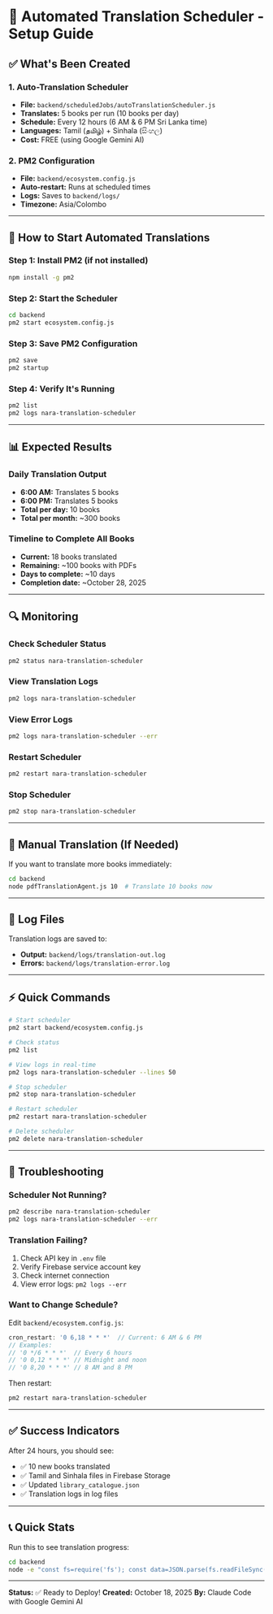 # 🤖 Automated Translation Scheduler - Setup Guide

## ✅ What's Been Created

### 1. Auto-Translation Scheduler
- **File:** `backend/scheduledJobs/autoTranslationScheduler.js`
- **Translates:** 5 books per run (10 books per day)
- **Schedule:** Every 12 hours (6 AM & 6 PM Sri Lanka time)
- **Languages:** Tamil (தமிழ்) + Sinhala (සිංහල)
- **Cost:** FREE (using Google Gemini AI)

### 2. PM2 Configuration
- **File:** `backend/ecosystem.config.js`
- **Auto-restart:** Runs at scheduled times
- **Logs:** Saves to `backend/logs/`
- **Timezone:** Asia/Colombo

---

## 🚀 How to Start Automated Translations

### Step 1: Install PM2 (if not installed)
```bash
npm install -g pm2
```

### Step 2: Start the Scheduler
```bash
cd backend
pm2 start ecosystem.config.js
```

### Step 3: Save PM2 Configuration
```bash
pm2 save
pm2 startup
```

### Step 4: Verify It's Running
```bash
pm2 list
pm2 logs nara-translation-scheduler
```

---

## 📊 Expected Results

### Daily Translation Output
- **6:00 AM:** Translates 5 books
- **6:00 PM:** Translates 5 books
- **Total per day:** 10 books
- **Total per month:** ~300 books

### Timeline to Complete All Books
- **Current:** 18 books translated
- **Remaining:** ~100 books with PDFs
- **Days to complete:** ~10 days
- **Completion date:** ~October 28, 2025

---

## 🔍 Monitoring

### Check Scheduler Status
```bash
pm2 status nara-translation-scheduler
```

### View Translation Logs
```bash
pm2 logs nara-translation-scheduler
```

### View Error Logs
```bash
pm2 logs nara-translation-scheduler --err
```

### Restart Scheduler
```bash
pm2 restart nara-translation-scheduler
```

### Stop Scheduler
```bash
pm2 stop nara-translation-scheduler
```

---

## 🎯 Manual Translation (If Needed)

If you want to translate more books immediately:

```bash
cd backend
node pdfTranslationAgent.js 10  # Translate 10 books now
```

---

## 📁 Log Files

Translation logs are saved to:
- **Output:** `backend/logs/translation-out.log`
- **Errors:** `backend/logs/translation-error.log`

---

## ⚡ Quick Commands

```bash
# Start scheduler
pm2 start backend/ecosystem.config.js

# Check status
pm2 list

# View logs in real-time
pm2 logs nara-translation-scheduler --lines 50

# Stop scheduler
pm2 stop nara-translation-scheduler

# Restart scheduler
pm2 restart nara-translation-scheduler

# Delete scheduler
pm2 delete nara-translation-scheduler
```

---

## 🔧 Troubleshooting

### Scheduler Not Running?
```bash
pm2 describe nara-translation-scheduler
pm2 logs nara-translation-scheduler --err
```

### Translation Failing?
1. Check API key in `.env` file
2. Verify Firebase service account key
3. Check internet connection
4. View error logs: `pm2 logs --err`

### Want to Change Schedule?
Edit `backend/ecosystem.config.js`:
```javascript
cron_restart: '0 6,18 * * *'  // Current: 6 AM & 6 PM
// Examples:
// '0 */6 * * *'  // Every 6 hours
// '0 0,12 * * *' // Midnight and noon
// '0 8,20 * * *' // 8 AM and 8 PM
```

Then restart:
```bash
pm2 restart nara-translation-scheduler
```

---

## ✅ Success Indicators

After 24 hours, you should see:
- ✅ 10 new books translated
- ✅ Tamil and Sinhala files in Firebase Storage
- ✅ Updated `library_catalogue.json`
- ✅ Translation logs in log files

---

## 📞 Quick Stats

Run this to see translation progress:
```bash
cd backend
node -e "const fs=require('fs'); const data=JSON.parse(fs.readFileSync('../public/library_catalogue.json')); const translated=data.filter(b=>b.translations_available?.length>0); console.log('Translated:', translated.length, '/', data.filter(b=>b.url).length);"
```

---

**Status:** ✅ Ready to Deploy!
**Created:** October 18, 2025
**By:** Claude Code with Google Gemini AI
